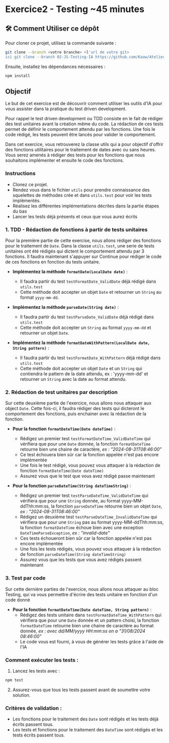 # Exercice2 - Testing ~45 minutes

## 🛠️ Comment Utiliser ce dépôt

Pour cloner ce projet, utilisez la commande suivante :

```bash
git clone --branch <votre branche> <l'url de votre git>
ici git clone --branch 02-JS-Testing-IA https://github.com/Kaow/Atelier-exercices-IA.git
```

Ensuite, installez les dépendances nécessaires :

```bash
npm install
```

## Objectif
Le but de cet exercice est de découvrir comment utiliser les outils d'IA pour vous assister dans la pratique du test driven development.

Pour rappel le test driven development ou TDD consiste en le fait de rédiger des test unitaires avant la création même du code. La rédaction de ces tests permet de définir le comportement attendu par les fonctions. Une fois le code rédigé, les tests peuvent être lancés pour valider le comportement.

Dans cet exercice, vous retrouverez la classe utils qui a pour objectif d'offrir des fonctions utilitaires pour le traitement de dates avec ou sans heures. Vous serez amenés à rédiger des tests pour les fonctions que nous souhaitons implémenter et ensuite le code des fonctions.

### Instructions

- Clonez ce projet.
- Rendez vous dans le fichier `utils` pour prendre connaissance des squelettes de méthodes crée et dans `utils.test` pour voir les tests implémentés.
- Réalisez les différentes implémentations décrites dans la partie étapes du bas
- Lancer les tests déjà présents et ceux que vous aurez écrits

### 1. TDD - Rédaction de fonctions à partir de tests unitaires
Pour la première partie de cette exercise, nous allons rédiger des fonctions pour le traitement de `Date`. Dans la classe `utils.test`, une serie de tests unitaires ont été rédigés qui dictent le comportement attendu par 3 fonctions. Il faudra maintenant s'appuyer sur Continue pour rédiger le code de ces fonctions en fonction du tests unitaire.

- **Implémentez la méthode `formatDate(LocalDate date)`** :
   - Il faudra partir du test `testFormatDate_ValidDate` déjà rédigé dans `utils.test`
   - Cette méthode doit accepter un objet `Date` et retourner un `String` au format `yyyy-mm-dd`.

- **Implémentez la méthode `parseDate(String date)`** :
   - Il faudra partir du test `testParseDate_ValidDate` déjà rédigé dans `utils.test`
   - Cette méthode doit accepter un `String` au format `yyyy-mm-dd` et retourner un objet `Date`.

- **Implémentez la méthode `formatDateWithPattern(LocalDate date, String pattern)`** :
   - Il faudra partir du test `testFormatDate_WithPattern` déjà rédigé dans `utils.test`
   - Cette méthode doit accepter un objet `Date` et un `String` qui contiendra le pattern de la date attendu, ex : 'yyyy-mm-dd' et retourner un `String` avec la date au format attendu.


### 2. Rédaction de test unitaires par description
Sur cette deuxième partie de l'exercice, nous allons nous attaquer aux object `Date`. Cette fois-ci, il faudra rédiger des tests qui dicteront le comportement des fonctions, puis enchainer avec la rédaction de la fonction.
- **Pour la fonction `formatDateTime(Date dateTime)`** :
   - Rédigez un premier test `testFormatDateTime_ValidDateTime` qui vérifiera que pour une `Date` donnée, la fonction `formatDateTime` retourne bien une chaine de caractère, _ex : "2024-08-31T08:46:00"_
   - Ce test échouera bien sûr car la fonction appelée n'est pas encore implémentée
   - Une fois le test rédigé, vous pouvez vous attaquer à la rédaction de fonction `formatDateTime(Date dateTime)`
   - Assurez vous que le test que vous avez rédigé passe maintenant

- **Pour la fonction `parseDateTime(String dateTimeString)`** :
   - Rédigez un premier test `testParseDateTime_ValidDateTime` qui vérifiera que pour une `String` donnée, au format yyyy-MM-ddThh:mm:ss,  la fonction `parseDateTime` retourne bien un objet `Date`, _ex : "2024-08-31T08:46:00"_
   - Rédigez un deuxième test `testParseDateTime_InvalidDateTime` qui vérifiera que pour une `String` pas au format yyyy-MM-ddThh:mm:ss, la fonction `formatDateTime` échoue bien avec une exception `DateTimeParseException`, _ex : "invalid-date"_
   - Ces tests échoueront bien sûr car la fonction appelée n'est pas encore implémentée
   - Une fois les tests rédigés, vous pouvez vous attaquer à la rédaction de fonction `parseDateTime(String dateTimeString)`
   - Assurez vous que les tests que vous avez rédigés passent maintenant

### 3. Test par code
Sur cette dernière parties de l'exercice, nous allons nous attaquer au bloc Testing, qui va vous permettre d'écrire des tests unitaire en fonction d'un code donné
- **Pour la fonction `formatDateTime(Date dateTime, String pattern)`** :
   - Rédigez des tests unitaire dans `testFormatDateTime_WithPattern` qui vérifiera que pour une `Date` donnée et un pattern choisi, la fonction `formatDateTime` retourne bien une chaine de caractère au format donnée, _ex : avec dd/MM/yyyy HH:mm:ss on a "31/08/2024 08:46:00"_
   - Le code vous est fourni, à vous de générer les tests grâce à l'aide de l'IA
   


### Comment exécuter les tests :

1. Lancez les tests avec :

```bash
npm test
```

2. Assurez-vous que tous les tests passent avant de soumettre votre solution.

### Critères de validation :

- Les fonctions pour le traitement des `Date` sont rédigés et les tests déjà écrits passent tous.
- Les tests et fonctions pour le traitement des `DateTime` sont rédigés et les tests écrits passent tous.
